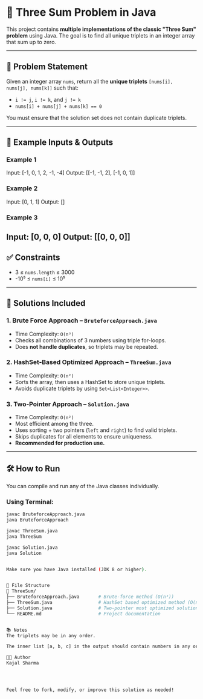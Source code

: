 # 🧮 Three Sum Problem in Java

This project contains **multiple implementations of the classic "Three Sum" problem** using Java. The goal is to find all unique triplets in an integer array that sum up to zero.

---

## 📌 Problem Statement

Given an integer array `nums`, return all the **unique triplets** `[nums[i], nums[j], nums[k]]` such that:

- `i != j`, `i != k`, and `j != k`
- `nums[i] + nums[j] + nums[k] == 0`

You must ensure that the solution set does not contain duplicate triplets.

---

## 🧪 Example Inputs & Outputs

### Example 1
Input: [-1, 0, 1, 2, -1, -4]
Output: [[-1, -1, 2], [-1, 0, 1]]


### Example 2
Input: [0, 1, 1]
Output: []


### Example 3
Input: [0, 0, 0]
Output: [[0, 0, 0]]
---

## ✅ Constraints

- 3 ≤ `nums.length` ≤ 3000  
- -10⁵ ≤ `nums[i]` ≤ 10⁵

---

## 🧠 Solutions Included

### 1. Brute Force Approach – `BruteforceApproach.java`

- Time Complexity: `O(n³)`
- Checks all combinations of 3 numbers using triple for-loops.
- Does **not handle duplicates**, so triplets may be repeated.

### 2. HashSet-Based Optimized Approach – `ThreeSum.java`

- Time Complexity: `O(n²)`
- Sorts the array, then uses a HashSet to store unique triplets.
- Avoids duplicate triplets by using `Set<List<Integer>>`.

### 3. Two-Pointer Approach – `Solution.java`

- Time Complexity: `O(n²)`
- Most efficient among the three.
- Uses sorting + two pointers (`left` and `right`) to find valid triplets.
- Skips duplicates for all elements to ensure uniqueness.
- **Recommended for production use.**

---

## 🛠️ How to Run

You can compile and run any of the Java classes individually.

### Using Terminal:
```bash
javac BruteforceApproach.java
java BruteforceApproach

javac ThreeSum.java
java ThreeSum

javac Solution.java
java Solution


Make sure you have Java installed (JDK 8 or higher).


📂 File Structure
📁 ThreeSum/
├── BruteforceApproach.java       # Brute-force method (O(n³))
├── ThreeSum.java                 # HashSet based optimized method (O(n²))
├── Solution.java                 # Two-pointer most optimized solution (O(n²))
└── README.md                     # Project documentation


📚 Notes
The triplets may be in any order.

The inner list [a, b, c] in the output should contain numbers in any order but must be unique as a group.

👩‍💻 Author
Kajal Sharma




Feel free to fork, modify, or improve this solution as needed!